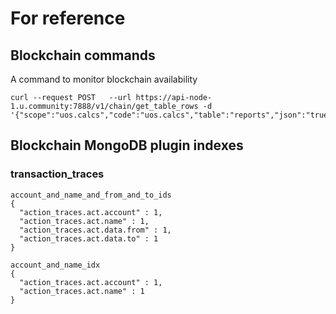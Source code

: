 # For reference

## Blockchain commands

A command to monitor blockchain availability
```
curl --request POST   --url https://api-node-1.u.community:7888/v1/chain/get_table_rows -d '{"scope":"uos.calcs","code":"uos.calcs","table":"reports","json":"true","limit":"100","lower_bound":"31500"}'
```

## Blockchain MongoDB plugin indexes

### transaction_traces

```
account_and_name_and_from_and_to_ids
{
  "action_traces.act.account" : 1,
  "action_traces.act.name" : 1,
  "action_traces.act.data.from" : 1,
  "action_traces.act.data.to" : 1
}

account_and_name_idx
{
  "action_traces.act.account" : 1,
  "action_traces.act.name" : 1
}
```